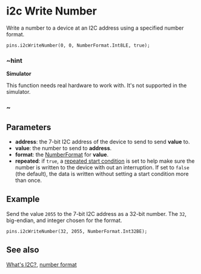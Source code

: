 # i2c Write Number

Write a number to a device at an I2C address using a specified number format.

```sig
pins.i2cWriteNumber(0, 0, NumberFormat.Int8LE, true);
```

### ~hint

**Simulator**

This function needs real hardware to work with. It's not supported in the simulator.

### ~

## Parameters

* **address**: the 7-bit I2C address of the device to send to send **value** to.
* **value**: the number to send to **address**.
* **format**: the [NumberFormat](/types/buffer/number-format) for **value**.
* **repeated**: if `true`, a [repeated start condition](http://www.i2c-bus.org/repeated-start-condition/) is set to help make sure the number is written to the device with out an interruption. If set to `false` (the default), the data is written without setting a start condition more than once.

## Example

Send the value `2055` to the 7-bit I2C address as a 32-bit number. The `32`, big-endian, and integer chosen for the format.

```blocks
pins.i2cWriteNumber(32, 2055, NumberFormat.Int32BE);
```

## See also

[What's I2C?](http://www.i2c-bus.org/), [number format](/types/buffer/number-format)